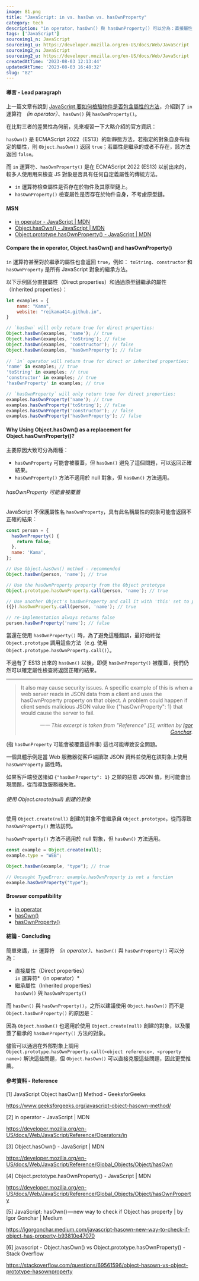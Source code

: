 ```yaml
---
image: 81.png
title: "JavaScript: in vs. hasOwn vs. hasOwnProperty"
category: tech
description: "in operator、hasOwn() 與 hasOwnProperty() 可以分為：直接屬性（Direct properties）和通過原型鏈繼承的屬性（Inherited properties）。"
tags: ['JavaScript']
sourceimg1_n: JavaScript
sourceimg1_u: https://developer.mozilla.org/en-US/docs/Web/JavaScript
sourceimg2_n: JavaScript
sourceimg2_u: https://developer.mozilla.org/en-US/docs/Web/JavaScript
createdAtTime: '2023-08-03 12:13:44'
updatedAtTime: '2023-08-03 16:48:32'
slug: "82"
---
```

#### 導言 - Lead paragraph
上一篇文章有說到 [JavaScript 要如何檢驗物件是否包含屬性的方法](blog/81)，介紹到了 `in` 運算符 *（in operator）*、`hasOwn()` 與 `hasOwnProperty()`。

在比對三者的差異性為何前，先來複習一下大略介紹的官方資訊：

`hasOwn()` 是 ECMAScript 2022（ES13）的新靜態方法，若指定的對象自身有指定的屬性，則 `Object.hasOwn()` 返回 `true`；若屬性是繼承的或者不存在，該方法返回 `false`。

而 `in` 運算符、`hasOwnProperty()` 是在 ECMAScript 2022 (ES13) 以前出來的，較多人使用用來檢查 JS 對象是否具有任何自定義屬性的傳統方法。

- `in` 運算符檢查屬性是否存在於物件及其原型鏈上。
- `hasOwnProperty()` 檢查屬性是否存在於物件自身，不考慮原型鏈。

#### MSN
- [in operator - JavaScript | MDN](https://developer.mozilla.org/en-US/docs/Web/JavaScript/Reference/Operators/in)
- [Object.hasOwn() - JavaScript | MDN](https://developer.mozilla.org/en-US/docs/Web/JavaScript/Reference/Global_Objects/Object/hasOwn)
- [Object.prototype.hasOwnProperty() - JavaScript | MDN](https://developer.mozilla.org/en-US/docs/Web/JavaScript/Reference/Global_Objects/Object/hasOwnProperty)

#### Compare the in operator, Object.hasOwn() and hasOwnProperty()
`in` 運算符甚至對於繼承的屬性也會返回 `true`，例如： `toString`、`constructor` 和 `hasOwnProperty` 是所有 JavaScript 對象的繼承方法。

以下示例區分直接屬性（Direct properties）和通過原型鏈繼承的屬性（Inherited properties）：

```js
let examples = {
    name: "Kama",
    website: "reikama414.github.io",
}

// `hasOwn` will only return true for direct properties:
Object.hasOwn(examples, 'name'); // true
Object.hasOwn(examples, 'toString'); // false
Object.hasOwn(examples, 'constructor'); // false
Object.hasOwn(examples, 'hasOwnProperty'); // false
  
// `in` operator will return true for direct or inherited properties:
'name' in examples; // true
'toString' in examples; // true
'constructor' in examples; // true
'hasOwnProperty' in examples; // true

// `hasOwnProperty` will only return true for direct properties:
examples.hasOwnProperty('name'); // true
examples.hasOwnProperty('toString'); // false
examples.hasOwnProperty('constructor'); // false
examples.hasOwnProperty('hasOwnProperty'); // false
```

#### Why Using Object.hasOwn() as a replacement for Object.hasOwnProperty()?
主要原因大致可分為兩種：
- `hasOwnProperty` 可能會被覆蓋，但 `hasOwn()` 避免了這個問題，可以返回正確結果。
- `hasOwnProperty()` 方法不適用於 null 對象，但 `hasOwn()` 方法適用。

###### hasOwnProperty 可能會被覆蓋
JavaScript 不保護屬性名 `hasOwnProperty`，具有此名稱屬性的對象可能會返回不正確的結果：

```js
const person = {
  hasOwnProperty() {
    return false;
  },
  name: 'Kama',
};

// Use Object.hasOwn() method - recommended
Object.hasOwn(person, 'name'); // true

// Use the hasOwnProperty property from the Object prototype
Object.prototype.hasOwnProperty.call(person, 'name'); // true

// Use another Object's hasOwnProperty and call it with 'this' set to person
({}).hasOwnProperty.call(person, 'name'); // true

// re-implementation always returns false
person.hasOwnProperty('name'); // false
```

當還在使用 `hasOwnProperty()` 時，為了避免這種錯誤，最好始終從 `Object.prototype` 調用這些方法（e.g. 使用 `Object.prototype.hasOwnProperty.call()`）。

不過有了 ES13 出來的 `hasOwn()` 以後，即便 `hasOwnProperty()` 被覆蓋，我們仍然可以確定屬性檢查將返回正確的結果。

---

> It also may cause security issues. A specific example of this is when a web server reads in JSON data from a client and uses the hasOwnProperty property on that object. A problem could happen if client sends malicious JSON value like {"hasOwnProperty": 1} that would cause the server to fail.
> <p style="text-align: right;"><em>一一 This excerpt is taken from "Reference" [5], written by <a href="https://igorgonchar.medium.com/">Igor Gonchar</a>.</em></p>

(指 `hasOwnProperty` 可能會被覆蓋這件事) 這也可能導致安全問題。

一個具體示例是當 Web 服務器從客戶端讀取 JSON 資料並使用在該對象上使用 `hasOwnProperty` 屬性時。

如果客戶端發送諸如 `{"hasOwnProperty": 1}` 之類的惡意 JSON 值，則可能會出現問題，從而導致服務器失敗。

###### 使用 Object.create(null) 創建的對象
使用 `Object.create(null)` 創建的對象不會繼承自 `Object.prototype`，從而導致 `hasOwnProperty()` 無法訪問。

`hasOwnProperty()` 方法不適用於 null 對象，但 `hasOwn()` 方法適用。

```js
const example = Object.create(null);
example.type = "WEB";

Object.hasOwn(example, "type"); // true

// Uncaught TypeError: example.hasOwnProperty is not a function
example.hasOwnProperty("type");
```

#### Browser compatibility
- [in operator](https://developer.mozilla.org/en-US/docs/Web/JavaScript/Reference/Operators/in#browser_compatibility)
- [hasOwn()](https://developer.mozilla.org/en-US/docs/Web/JavaScript/Reference/Global_Objects/Object/hasOwn#browser_compatibility)
- [hasOwnProperty()](https://developer.mozilla.org/en-US/docs/Web/JavaScript/Reference/Global_Objects/Object/hasOwnProperty#browser_compatibility)

#### 結論 - Concluding
簡單來講，`in` 運算符 *（in operator）*、`hasOwn()` 與 `hasOwnProperty()` 可以分為：

- 直接屬性（Direct properties） <br/> `in` 運算符*（in operator）*
- 繼承屬性（Inherited properties） <br/> `hasOwn()` 與 `hasOwnProperty()`

而 `hasOwn()` 與 `hasOwnProperty()`，之所以建議使用 `Object.hasOwn()` 而不是 `Object.hasOwnProperty()` 的原因是：

因為 `Object.hasOwn()` 也適用於使用 `Object.create(null)` 創建的對象，以及覆蓋了繼承的 `hasOwnProperty()` 方法的對象。

儘管可以通過在外部對象上調用 `Object.prototype.hasOwnProperty.call(<object reference>, <property name>)` 解決這些問題，但 `Object.hasOwn()` 可以直接克服這些問題，因此更受推薦。

#### 參考資料 - Reference
[1] JavaScript Object hasOwn() Method - GeeksforGeeks

https://www.geeksforgeeks.org/javascript-object-hasown-method/

[2] in operator - JavaScript | MDN

https://developer.mozilla.org/en-US/docs/Web/JavaScript/Reference/Operators/in

[3] Object.hasOwn() - JavaScript | MDN

https://developer.mozilla.org/en-US/docs/Web/JavaScript/Reference/Global_Objects/Object/hasOwn

[4] Object.prototype.hasOwnProperty() - JavaScript | MDN

https://developer.mozilla.org/en-US/docs/Web/JavaScript/Reference/Global_Objects/Object/hasOwnProperty

[5] JavaScript: hasOwn() — new way to check if Object has property | by Igor Gonchar | Medium

https://igorgonchar.medium.com/javascript-hasown-new-way-to-check-if-object-has-property-b93810e47070

[6] javascript - Object.hasOwn() vs Object.prototype.hasOwnProperty() - Stack Overflow

https://stackoverflow.com/questions/69561596/object-hasown-vs-object-prototype-hasownproperty

